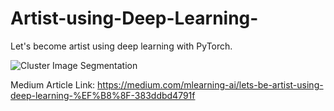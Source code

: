 # Artist-using-Deep-Learning-
Let's become artist using deep learning with PyTorch. 

![Cluster Image Segmentation](https://user-images.githubusercontent.com/20366499/109389390-4b162400-7932-11eb-8e62-bd1602f188f4.jpeg)




Medium Article Link: https://medium.com/mlearning-ai/lets-be-artist-using-deep-learning-%EF%B8%8F-383ddbd4791f

